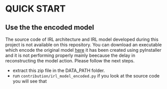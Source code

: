 # QUICK START
## Use the the encoded model
The source code of IRL architecture and IRL model developed during this project is not available on this repository.
You can download an executable which encode the original model [here](https://drive.google.com/file/d/1F8vK_qmj0Rz_4y3kK31fwp8YRm364Ldv/view?usp=sharing) 
it has been created using pyInstaller and it is not performing properly mainly beecause the delay in reconstructing the model action. Please follow the next steps. 
- extract this zip file in the DATA_PATH folder.
- run `contribution/irl_model_encoded.py` if you look at the source code you will see that 

